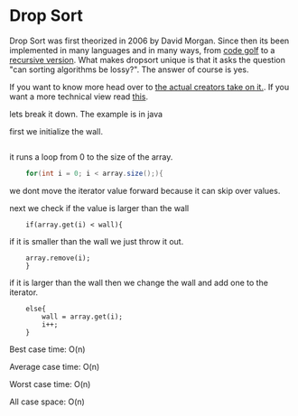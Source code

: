 # Drop Sort

Drop Sort was first theorized in 2006 by David Morgan. Since then its been implemented in many languages and in many ways, from [code golf](https://codegolf.stackexchange.com/questions/61808/lossy-sorting-implement-dropsort) to a [recursive version](http://ibiwan.com/programming/allsorts/in_python/dropsort.py). What makes dropsort unique is that it asks the question "can sorting algorithms be lossy?". The answer of course is yes.


If you want to know more head over to [the actual creators take on it.](http://www.dangermouse.net/esoteric/dropsort.html). If you want a more technical view read [this](http://micsymposium.org/mics_2011_proceedings/mics2011_submission_13.pdf).

lets break it down. The example is in java

first we initialize the wall.

```java int wall = array.get(0);
```

it runs a loop from 0 to the size of the array.

```java
    for(int i = 0; i < array.size();){
```

we dont move the iterator value forward because it can skip over values.
        
next we check if the value is larger than the wall

```
    if(array.get(i) < wall){
```

if it is smaller than the wall we just throw it out.

```
    array.remove(i);
    }
```

if it is larger than the wall then we change the wall and add one to the iterator.

```
    else{
        wall = array.get(i);
        i++;
    }
```

Best case time: O(n)

Average case time: O(n)

Worst case time: O(n)

All case space: O(n)

    

